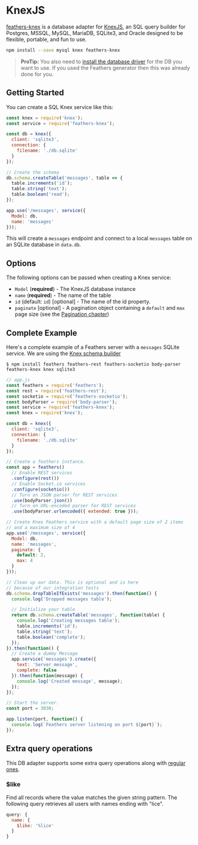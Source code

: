# KnexJS

[feathers-knex](https://github.com/feathersjs/feathers-knex) is a database adapter for [KnexJS](http://knexjs.org/), an SQL query builder for Postgres, MSSQL, MySQL, MariaDB, SQLite3, and Oracle designed to be flexible, portable, and fun to use.

```bash
npm install --save mysql knex feathers-knex
```

> **ProTip:** You also need to [install the database driver](http://knexjs.org/#Installation-node) for the DB you want to use. If you used the Feathers generator then this was already done for you. 

## Getting Started

You can create a SQL Knex service like this:

```js
const knex = require('knex');
const service = require('feathers-knex');

const db = knex({
  client: 'sqlite3',
  connection: {
    filename: './db.sqlite'
  }
});

// Create the schema
db.schema.createTable('messages', table => {
  table.increments('id');
  table.string('text');
  table.boolean('read');
});

app.use('/messages', service({
  Model: db,
  name: 'messages'
}));
```

This will create a `messages` endpoint and connect to a local `messages` table on an SQLite database in `data.db`.

## Options

The following options can be passed when creating a Knex service:

- `Model` (**required**) - The KnexJS database instance
- `name` (**required**) - The name of the table
- `id` (default: `id`) [optional] - The name of the id property.
- `paginate` [optional] - A pagination object containing a `default` and `max` page size (see the [Pagination chapter](pagination.md))

## Complete Example

Here's a complete example of a Feathers server with a `messages` SQLite service. We are using the [Knex schema builder](http://knexjs.org/#Schema)

```
$ npm install feathers feathers-rest feathers-socketio body-parser feathers-knex knex sqlite3
```

```js
// app.js
const feathers = require('feathers');
const rest = require('feathers-rest');
const socketio = require('feathers-socketio');
const bodyParser = require('body-parser');
const service = require('feathers-knex');
const knex = require('knex');

const db = knex({
  client: 'sqlite3',
  connection: {
    filename: './db.sqlite'
  }
});

// Create a feathers instance.
const app = feathers()
  // Enable REST services
  .configure(rest())
  // Enable Socket.io services
  .configure(socketio())
  // Turn on JSON parser for REST services
  .use(bodyParser.json())
  // Turn on URL-encoded parser for REST services
  .use(bodyParser.urlencoded({ extended: true }));

// Create Knex Feathers service with a default page size of 2 items
// and a maximum size of 4
app.use('/messages', service({
  Model: db,
  name: 'messages',
  paginate: {
    default: 2,
    max: 4
  }
}));

// Clean up our data. This is optional and is here
// because of our integration tests
db.schema.dropTableIfExists('messages').then(function() {
  console.log('Dropped messages table');

  // Initialize your table
  return db.schema.createTable('messages', function(table) {
    console.log('Creating messages table');
    table.increments('id');
    table.string('text');
    table.boolean('complete');
  });
}).then(function() {
  // Create a dummy Message
  app.service('messages').create({
    text: 'Server message',
    complete: false
  }).then(function(message) {
    console.log('Created message', message);
  });
});

// Start the server.
const port = 3030;

app.listen(port, function() {
  console.log(`Feathers server listening on port ${port}`);
});
```

## Extra query operations

This DB adapter supports some extra query operations along with [regular ones](querying.md).

### $like

Find all records where the value matches the given string pattern. The following query retrieves all users with names ending with "lice".

```js
query: {
  name: {
    $like: '%lice'
  }
}
```
